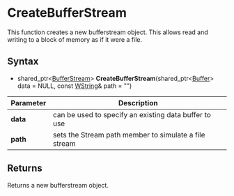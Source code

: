 # CreateBufferStream #

This function creates a new bufferstream object. This allows read and writing to a block of memory as if it were a file.

## Syntax ##
- shared_ptr<[BufferStream](BufferStream.md)\> **CreateBufferStream**(shared_ptr<[Buffer](Buffer.md)\> data = NULL, const [WString](WString.md)& path = "")

| Parameter | Description |
| --- | --- |
| **data** | can be used to specify an existing data buffer to use |
| **path** | sets the Stream path member to simulate a file stream |

## Returns ##
Returns a new bufferstream object.
